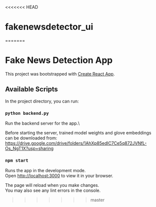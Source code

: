 <<<<<<< HEAD
# fakenewsdetector_ui
=======
# Fake News Detection App

This project was bootstrapped with [Create React App](https://github.com/facebook/create-react-app).

## Available Scripts

In the project directory, you can run:

### `python backend.py`

Run the backend server for the app.\

Before starting the server, trained model weights and glove embeddings can be downloaded from: https://drive.google.com/drive/folders/1AhXp85edIC7Ce5q872JVNfL-Os_NgT1X?usp=sharing

### `npm start`

Runs the app in the development mode.\
Open [http://localhost:3000](http://localhost:3000) to view it in your browser.

The page will reload when you make changes.\
You may also see any lint errors in the console.

>>>>>>> master
